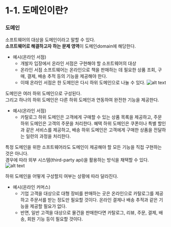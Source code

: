 # 1-1. 도메인이란?

### 도메인
소프트웨어의 대상을 도메인이라고 말할 수 있다.   
**소프트웨어로 해결하고자 하는 문제 영역**이 도메인domain에 해당한다.

- 예시(온라인 서점)
    - 개발자 입장에서 온라인 서점은 구현해야 할 소프트웨어의 대상 
    - 온라인 서점 소프트웨어는 온라인으로 책을 판매하는 데 필요한 상품 조회, 구매, 결제, 배송 추적 등의 기능을 제공해야 한다. 
    - 이때 온라인 서점은 한 도메인은 다시 하위 도메인으로 나눌 수 있다. 
![alt text](image/image_1-1.png)

도메인은 여러 하위 도메인으로 구성된다.  
그리고 하나의 하위 도메인은 다른 하위 도메인과 연동하여 완전한 기능을 제공한다. 

- 예시(온라인 서점)
    - 카탈로그 하위 도메인은 고객에게 구매할 수 있는 상품 목록을 제공하고, 주문 하위 도메인은 고객의 주문을 처리한다. 혜택 하위 도메인은 쿠폰이나 특별 할인과 같은 서비스를 제공하고, 배송 하위 도메인은 고객에게 구매한 상품을 전달하는 일련의 과정을 처리한다. 

특정 도메인을 위한 소프트웨어라도 도메인이 제공해야 할 모든 기능을 직접 구현하는 것은 아니다.  
경우에 따라 외부 시스템(third-party api)을 활용하는 방식을 채택할 수 있다. 
![alt text](image/image_1-2.png)  

하위 도메인을 어떻게 구성할지 여부는 상황에 따라 달라진다. 

- 예시(온라인 커머스)
    - 기업 고객을 대상으로 대형 장비를 판매하는 곳은 온라인으로 카탈로그를 제공하고 주문서를 받는 정도만 필요할 것이다. 온라인 결제나 배송 추적과 같은 기능을 제공할 필요가 없다.
    - 반면, 일반 고객을 대상으로 물건을 판매한다면 카탈로그, 리뷰, 주문, 결제, 배송, 회원 기능 등이 필요할 것이다.